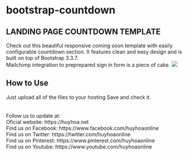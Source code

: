 # bootstrap-countdown
<h2>LANDING PAGE COUNTDOWN TEMPLATE</h2>

Check out this beautiful responsive coming soon template with easily configurable countdown section. It features clean and easy design and is built on top of Bootstrap 3.3.7.
<br>Mailchimp integration to preprepared sign in form is a piece of cake.
<img src="https://huyhoa.net/files/photos/sitemap/landing-page-countdown-template.jpg">
<h2> How to Use </h2>
Just upload all of the files to your hosting
Save and check it. <br> <br> <br>
Follow us to update at:  <br>
Oficial website: https://huyhoa.net  <br>
Find us on Facebook: https://www.facebook.com/huyhoaonline  <br>
Find us on Twitter: https://twitter.com/huyhoaonline  <br>
Find us on Pinterest: https://www.pinterest.com/huyhoaonline  <br>
Find us on Youtube: https://www.youtube.com/huyhoaonline  <br>